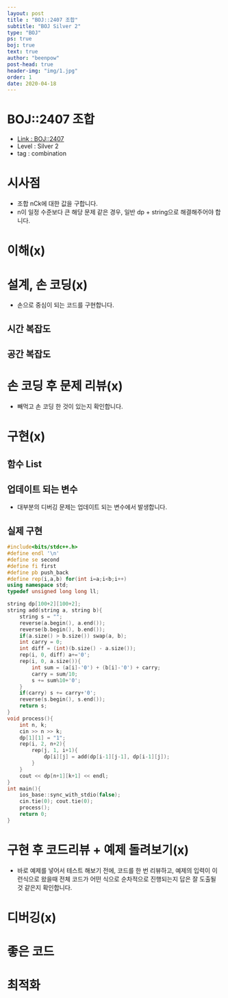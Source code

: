 ```yaml
---
layout: post
title : "BOJ::2407 조합"
subtitle: "BOJ Silver 2"
type: "BOJ"
ps: true
boj: true
text: true
author: "beenpow"
post-head: true
header-img: "img/1.jpg"
order: 1
date: 2020-04-18
---
```

# BOJ::2407 조합
- [Link : BOJ::2407](https://www.acmicpc.net/problem/2407)
- Level : Silver 2
- tag : combination

# 시사점
- 조합 nCk에 대한 값을 구합니다.
- n이 일정 수준보다 큰 해당 문제 같은 경우, 일반 dp + string으로 해결해주어야 합니다.

# 이해(x)

# 설계, 손 코딩(x)
- 손으로 중심이 되는 코드를 구현합니다.

## 시간 복잡도

## 공간 복잡도

# 손 코딩 후 문제 리뷰(x)
- 빼먹고 손 코딩 한 것이 있는지 확인합니다.

# 구현(x)

## 함수 List 

## 업데이트 되는 변수
- 대부분의 디버깅 문제는 업데이트 되는 변수에서 발생합니다.

## 실제 구현 

```cpp
#include<bits/stdc++.h>
#define endl '\n'
#define se second
#define fi first
#define pb push_back
#define rep(i,a,b) for(int i=a;i<b;i++)
using namespace std;
typedef unsigned long long ll;

string dp[100+2][100+2];
string add(string a, string b){
    string s = "";
    reverse(a.begin(), a.end());
    reverse(b.begin(), b.end());
    if(a.size() > b.size()) swap(a, b);
    int carry = 0;
    int diff = (int)(b.size() - a.size());
    rep(i, 0, diff) a+='0';
    rep(i, 0, a.size()){
        int sum = (a[i]-'0') + (b[i]-'0') + carry;
        carry = sum/10;
        s += sum%10+'0';
    }
    if(carry) s += carry+'0';
    reverse(s.begin(), s.end());
    return s;
}
void process(){
    int n, k;
    cin >> n >> k;
    dp[1][1] = "1";
    rep(i, 2, n+2){
        rep(j, 1, i+1){
            dp[i][j] = add(dp[i-1][j-1], dp[i-1][j]);
        }
    }
    cout << dp[n+1][k+1] << endl;
}
int main(){
    ios_base::sync_with_stdio(false);
    cin.tie(0); cout.tie(0);
    process();
    return 0;
}
```

# 구현 후 코드리뷰 + 예제 돌려보기(x)
- 바로 예제를 넣어서 테스트 해보기 전에, 코드를 한 번 리뷰하고, 예제의 입력이 이런식으로 왔을때
  전체 코드가 어떤 식으로 순차적으로 진행되는지 답은 잘 도출될 것 같은지 확인합니다.

# 디버깅(x)

# 좋은 코드

# 최적화
